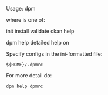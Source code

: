 Usage: dpm <command>

where <command> is one of:

  init
  install
  validate
  ckan
  help

dpm help <command>  detailed help on <command>

Specify configs in the ini-formatted file:

    ${HOME}/.dpmrc

For more detail do:

    dpm help dpmrc
